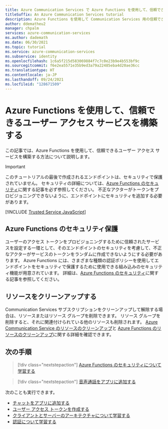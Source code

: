 ```yaml
---
title: Azure Communication Services で Azure Functions を使用して、信頼できるユーザー アクセス サービスを構築する
titleSuffix: An Azure Communication Services tutorial
description: Azure Functions を使用して Communication Services 用の信頼できるユーザー アクセス サービスを作成する方法について説明します
author: ddematheu2
manager: chpalm
services: azure-communication-services
ms.author: dademath
ms.date: 06/30/2021
ms.topic: tutorial
ms.service: azure-communication-services
ms.subservice: identity
ms.openlocfilehash: 1c6a5f215d583069884f7c7c0e23b9e4b553bf9c
ms.sourcegitcommit: f6e2ea5571e35b9ed3a79a22485eba4d20ae36cc
ms.translationtype: HT
ms.contentlocale: ja-JP
ms.lasthandoff: 09/24/2021
ms.locfileid: "128671509"
---
```

# <a name="build-a-trusted-user-access-service-using-azure-functions"></a>Azure Functions を使用して、信頼できるユーザー アクセス サービスを構築する

この記事では、Azure Functions を使用して、信頼できるユーザー アクセス サービスを構築する方法について説明します。

> [!IMPORTANT]
> このチュートリアルの最後で作成されるエンドポイントは、セキュリティで保護されていません。 セキュリティの詳細については、[Azure Functions のセキュリティ](../../azure-functions/security-concepts.md)に関する記事を必ず参照してください。 不正なアクターがトークンをプロビジョニングできないように、エンドポイントにセキュリティを追加する必要があります。

[!INCLUDE [Trusted Service JavaScript](./includes/trusted-service-js.md)]

## <a name="securing-azure-function"></a>Azure Functions のセキュリティ保護

ユーザーのアクセス トークンをプロビジョニングするために信頼されたサービスを設定する一環として、そのエンドポイントのセキュリティを考慮して、不正なアクターがサービスのトークンをランダムに作成できないようにする必要があります。 Azure Functions には、さまざまな種類の認証ポリシーを使用してエンドポイントをセキュリティで保護するために使用できる組み込みのセキュリティ機能が用意されています。 詳細は、[Azure Functions のセキュリティ](../../azure-functions/security-concepts.md)に関する記事を参照してください。

## <a name="clean-up-resources"></a>リソースをクリーンアップする

Communication Services サブスクリプションをクリーンアップして解除する場合は、リソースまたはリソース グループを削除できます。 リソース グループを削除すると、それに関連付けられている他のリソースも削除されます。 [Azure Communication Service のリソースのクリーンアップ](../quickstarts/create-communication-resource.md#clean-up-resources)と [Azure Functions のリソースのクリーンアップ](../../azure-functions/create-first-function-vs-code-csharp.md#clean-up-resources)に関する詳細を確認できます。

## <a name="next-steps"></a>次の手順

> [!div class="nextstepaction"]
> [Azure Functions のセキュリティについて学習する](../../azure-functions/security-concepts.md)

> [!div class="nextstepaction"]
> [音声通話をアプリに追加する](../quickstarts/voice-video-calling/getting-started-with-calling.md)

次のことも実行できます。

- [チャットをアプリに追加する](../quickstarts/chat/get-started.md)
- [ユーザー アクセス トークンを作成する](../quickstarts/access-tokens.md)
- [クライアントとサーバーのアーキテクチャについて学習する](../concepts/client-and-server-architecture.md)
- [認証について学習する](../concepts/authentication.md)